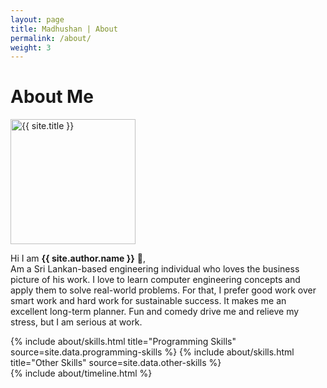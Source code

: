 ```yaml
---
layout: page
title: Madhushan | About
permalink: /about/
weight: 3
---
```


# **About Me**
<div class="d-flex">
    <img width=200 src="{{ site.author.image }}" alt="{{ site.title }}" class="img-responsive wow animated zoomIn" data-wow-delay=".1s">
</div>

Hi I am **{{ site.author.name }}** :wave:,<br>
Am a Sri Lankan-based engineering individual who loves the business picture of his work. I love to learn computer engineering concepts and apply them to solve real-world problems. For that, I prefer good work over smart work and hard work for sustainable success. It makes me an excellent long-term planner. Fun and comedy drive me and relieve my stress, but I am serious at work.

<div class="row">
{% include about/skills.html title="Programming Skills" source=site.data.programming-skills %}
{% include about/skills.html title="Other Skills" source=site.data.other-skills %}
</div>
<!-- 
<div class="row">
{% include about/certificates.html title="Certifications" source=site.data.certificates %}
</div> -->

<div class="row">
{% include about/timeline.html %}
</div>
